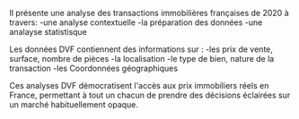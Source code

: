 Il présente une analyse des transactions immobilières françaises de 2020 à travers:
-une analyse contextuelle
-la préparation des données
-une analayse statistisque

Les données DVF contiennent des informations sur :
-les prix de vente, surface, nombre de pièces
-la localisation
-le type de bien, nature de la transaction
-les Coordonnées géographiques

Ces analyses DVF démocratisent l'accès aux prix immobiliers réels en France, permettant à tout un chacun de prendre des décisions éclairées sur un marché habituellement opaque.
